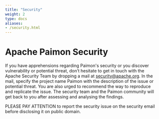 ```yaml
---
title: "Security"
weight: 2
type: docs
aliases:
- /security.html
---
```

<!--
Licensed to the Apache Software Foundation (ASF) under one
or more contributor license agreements.  See the NOTICE file
distributed with this work for additional information
regarding copyright ownership.  The ASF licenses this file
to you under the Apache License, Version 2.0 (the
"License"); you may not use this file except in compliance
with the License.  You may obtain a copy of the License at

  http://www.apache.org/licenses/LICENSE-2.0

Unless required by applicable law or agreed to in writing,
software distributed under the License is distributed on an
"AS IS" BASIS, WITHOUT WARRANTIES OR CONDITIONS OF ANY
KIND, either express or implied.  See the License for the
specific language governing permissions and limitations
under the License.
-->

# Apache Paimon Security

If you have apprehensions regarding Paimon's security or you discover vulnerability or potential threat, don’t hesitate to get in touch with the Apache Security Team by dropping a mail at security@apache.org. In the mail, specify the project name Paimon with the description of the issue or potential threat. You are also urged to recommend the way to reproduce and replicate the issue. The security team and the Paimon community will get back to you after assessing and analysing the findings.

PLEASE PAY ATTENTION to report the security issue on the security email before disclosing it on public domain.
